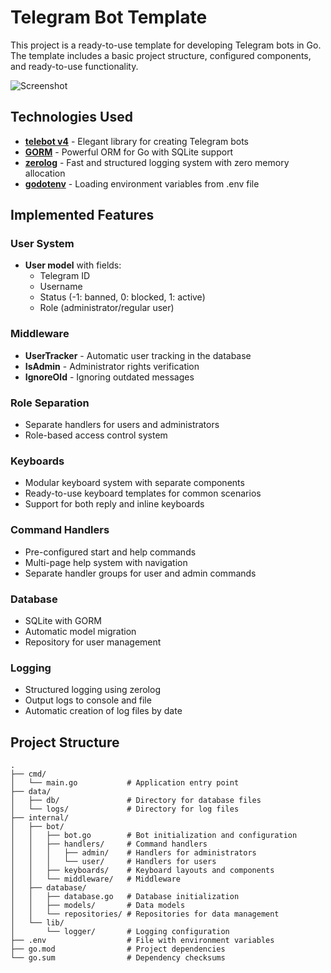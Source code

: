 # Telegram Bot Template

This project is a ready-to-use template for developing Telegram bots in Go. The template includes a basic project structure, configured components, and ready-to-use functionality.

![Screenshot](https://i.postimg.cc/rwC66XK3/Screenshot-2025-04-08-215558.png)

## Technologies Used

- **[telebot v4](https://github.com/tucnak/telebot)** - Elegant library for creating Telegram bots
- **[GORM](https://gorm.io/)** - Powerful ORM for Go with SQLite support
- **[zerolog](https://github.com/rs/zerolog)** - Fast and structured logging system with zero memory allocation
- **[godotenv](https://github.com/joho/godotenv)** - Loading environment variables from .env file

## Implemented Features

### User System

- **User model** with fields:
  - Telegram ID
  - Username
  - Status (-1: banned, 0: blocked, 1: active)
  - Role (administrator/regular user)

### Middleware

- **UserTracker** - Automatic user tracking in the database
- **IsAdmin** - Administrator rights verification
- **IgnoreOld** - Ignoring outdated messages

### Role Separation

- Separate handlers for users and administrators
- Role-based access control system

### Keyboards

- Modular keyboard system with separate components
- Ready-to-use keyboard templates for common scenarios
- Support for both reply and inline keyboards

### Command Handlers

- Pre-configured start and help commands
- Multi-page help system with navigation
- Separate handler groups for user and admin commands

### Database

- SQLite with GORM
- Automatic model migration
- Repository for user management

### Logging

- Structured logging using zerolog
- Output logs to console and file
- Automatic creation of log files by date

## Project Structure

```
.
├── cmd/
│   └── main.go           # Application entry point
├── data/
│   ├── db/               # Directory for database files
│   └── logs/             # Directory for log files
├── internal/
│   ├── bot/
│   │   ├── bot.go        # Bot initialization and configuration
│   │   ├── handlers/     # Command handlers
│   │   │   ├── admin/    # Handlers for administrators
│   │   │   └── user/     # Handlers for users
│   │   ├── keyboards/    # Keyboard layouts and components
│   │   └── middleware/   # Middleware
│   ├── database/
│   │   ├── database.go   # Database initialization
│   │   ├── models/       # Data models
│   │   └── repositories/ # Repositories for data management
│   └── lib/
│       └── logger/       # Logging configuration
├── .env                  # File with environment variables
├── go.mod                # Project dependencies
└── go.sum                # Dependency checksums
```
